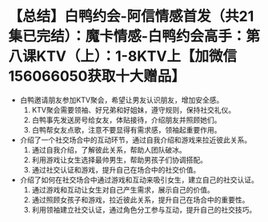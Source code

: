 # 【总结】白鸭约会-阿信情感首发（共21集已完结）：魔卡情感-白鸭约会高手：第八课KTV（上）：1-8KTV上【加微信156066050获取十大赠品】

-   白鸭邀请朋友参加KTV聚会，希望让男友认识朋友，增加安全感。
    1.  KTV聚会需要领袖、好兄弟和好姐妹，遵守规则，保持社交礼仪。
    2.  白鸭事先发送房号给女友，体贴接待，介绍朋友并照顾她们。
    3.  白鸭帮女友点歌，注意不要显得有需求感，领袖起重要作用。
-   介绍了一个社交场合中的互动环节，通过自我介绍和游戏来拉近彼此关系。
    1.  通过自我介绍，了解彼此关系，帮助人团队破冰。
    2.  利用游戏让女生选择最帅男生，帮助男孩子们协调搭配。
    3.  通过社交认证和游戏，提升自己在场合中的社交价值。
-   介绍了如何在社交场合中通过游戏和互动来吸引女生，建立自己的社交认证。
    1.  通过游戏和互动让女生对自己产生需求，展示自己的价值。
    2.  通过照顾女孩子和游戏，拉近彼此关系，提升自己在场合中的重要性。
    3.  利用领袖建立社交认证，通过角色分工参与互动，提升自己的社交技巧。